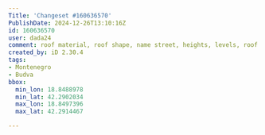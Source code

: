 ```yaml
---
Title: 'Changeset #160636570'
PublishDate: 2024-12-26T13:10:16Z
id: 160636570
user: dada24
comment: roof material, roof shape, name street, heights, levels, roof colour, new areas
created_by: iD 2.30.4
tags:
- Montenegro
- Budva
bbox:
  min_lon: 18.8488978
  min_lat: 42.2902034
  max_lon: 18.8497396
  max_lat: 42.2914467

---
```

